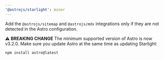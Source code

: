 ```yaml
---
'@astrojs/starlight': minor
---
```


Add the `@astrojs/sitemap` and `@astrojs/mdx` integrations only if they are not detected in the Astro configuration.

⚠️ **BREAKING CHANGE** The minimum supported version of Astro is now v3.2.0. Make sure you update Astro at the same time as updating Starlight:

```sh
npm install astro@latest
```

